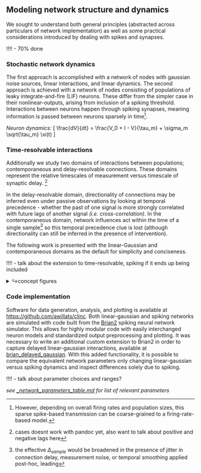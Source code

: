 ## Modeling network structure and dynamics
We sought to understand both general principles (abstracted across particulars of network implementation) as well as some practical considerations introduced by dealing with spikes and synapses.

!!!! - 70% done


### Stochastic network dynamics

The first approach is accomplished with a network of nodes with gaussian noise sources, linear interactions, and linear dynamics. The second approach is achieved with a network of nodes consisting of populations of leaky integrate-and-fire (LIF) neurons. These differ from the simpler case in their nonlinear-outputs, arising from inclusion of a spiking threshold. Interactions between neurons happen through spiking synapses, meaning information is passed between neurons sparsely in time[^fr]. 

*Neuron dynamics:*
\[
\frac{dV}{dt} = \frac{V_0 + I - V}{\tau_m} + \sigma_m \sqrt{\tau_m} \xi(t)
\]


[^fr]: However, depending on overall firing rates and population sizes, this sparse spike-based transmission can be coarse-grained to a firing-rate-based model.

### Time-resolvable interactions

Additionally we study two domains of interactions between populations; contemporaneous and delay-resolvable connections. These domains represent the relative timescales of measurement versus timescale of synaptic delay.
[^cases]

[^cases]: cases doesnt work with pandoc yet, also want to talk about positive and negative lags here

<!-- \[
==DANGER cases doesnt work with pandoc==
\text{domain} = 
\begin{cases}
\text{contemporaneous}, &\delta_{syn} \lt \Delta_{sample}\\
\text{delay-resolvable}, &\delta_{syn} \geq \Delta_{sample}\\
\end{cases}
\] -->
In the delay-resolvable domain, directionality of connections may be inferred even under passive observations by looking at temporal precedence - whether the past of one signal is more strongly correlated with future lags of another signal *(i.e. cross-correlation)*. In the contemporaneous domain, network influences act within the time of a single sample[^contemp_sample] so this temporal precedence clue is lost (although directionality can still be inferred in the presence of intervention).

The following work is presented with the linear-Gaussian and contemporaneous domains as the default for simplicity and conciseness. 

!!!! - talk about the extension to time-resolvable, spiking if it ends up being included

[^contemp_sample]: the effective $\Delta_{sample}$ would be broadened in the presence of jitter in connection delay, measurement noise, or temporal smoothing applied post-hoc, leading

<details><summary>↪concept figures</summary>

![](figures/whiteboard/concept_time_resolved.png)
![](figures/whiteboard/concept_open_loop_contemporaneous.png)

</details>

### Code implementation
Software for data generation, analysis, and plotting is available at https://github.com/awillats/clinc.
Both linear-gaussian and spiking networks are simulated with code built from the [Brian2](https://elifesciences.org/articles/47314) spiking neural network simulator. This allows for highly modular code with easily interchanged neuron models and standardized output preprocessing and plotting. It was necessary to write an additional custom extension to Brian2 in order to capture delayed linear-gaussian interactions, available at [brian_delayed_gaussian](https://github.com/awillats/brian_delayed_gaussian). With this added functionality, it is possible to compare the equivalent network parameters only changing linear-gaussian versus spiking dynamics and inspect differences solely due to spiking.
<!-- - introduces additional difficulties associated with estimation based on spiking observations, nonlinearities -->

!!!! - talk about parameter choices and ranges?

*see [_network_parameters_table.md](_network_parameters_table.md) for list of relevant parameters*

